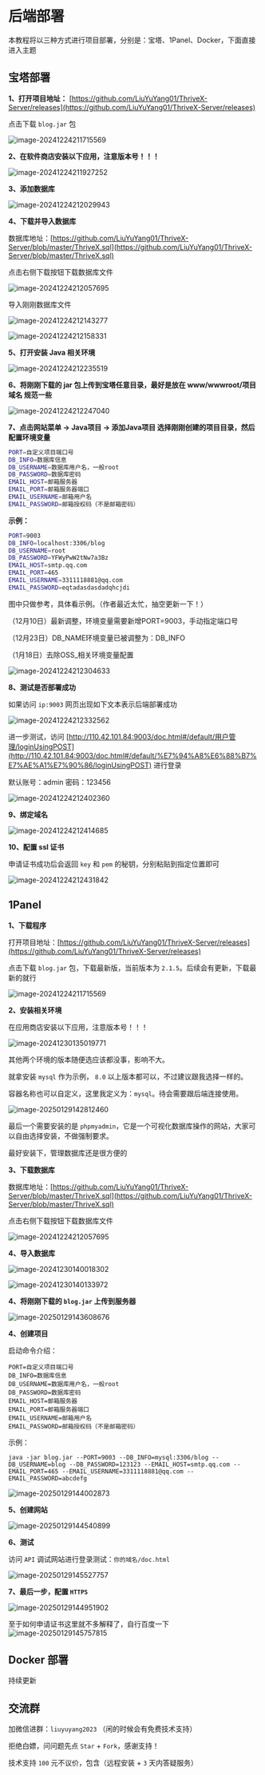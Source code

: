 # 后端部署

本教程将以三种方式进行项目部署，分别是：宝塔、1Panel、Docker，下面直接进入主题



## 宝塔部署

**1、打开项目地址：** [https://github.com/LiuYuYang01/ThriveX-Server/releases](https://github.com/LiuYuYang01/ThriveX-Server/releases)

点击下载 `blog.jar` 包


![image-20241224211715569](./assets/image-20241224211715569.png)



**2、在软件商店安装以下应用，注意版本号！！！**

![image-20241224211927252](./assets/image-20241224211927252.png)



**3、添加数据库**

![image-20241224212029943](./assets/image-20241224212029943.png)



**4、下载并导入数据库**

数据库地址：[https://github.com/LiuYuYang01/ThriveX-Server/blob/master/ThriveX.sql](https://github.com/LiuYuYang01/ThriveX-Server/blob/master/ThriveX.sql)

点击右侧下载按钮下载数据库文件


![image-20241224212057695](./assets/image-20241224212057695.png)

导入刚刚数据库文件


![image-20241224212143277](./assets/image-20241224212143277.png)


![image-20241224212158331](./assets/image-20241224212158331.png)



**5、打开安装 Java 相关环境**

![image-20241224212235519](./assets/image-20241224212235519.png)



**6、将刚刚下载的 jar 包上传到宝塔任意目录，最好是放在 www/wwwroot/项目域名 规范一些**


![image-20241224212247040](./assets/image-20241224212247040.png)



**7、点击网站菜单 -> Java项目 -> 添加Java项目 选择刚刚创建的项目目录，然后配置环境变量**

```bash
PORT=自定义项目端口号
DB_INFO=数据库信息
DB_USERNAME=数据库用户名，一般root
DB_PASSWORD=数据库密码
EMAIL_HOST=邮箱服务器
EMAIL_PORT=邮箱服务器端口
EMAIL_USERNAME=邮箱用户名
EMAIL_PASSWORD=邮箱授权码（不是邮箱密码）
```

**示例：**

```bash
PORT=9003
DB_INFO=localhost:3306/blog
DB_USERNAME=root
DB_PASSWORD=YFWyPwW2tNw7a3Bz
EMAIL_HOST=smtp.qq.com
EMAIL_PORT=465
EMAIL_USERNAME=3311118881@qq.com
EMAIL_PASSWORD=eqtadasdasdadqhcjdi
```

图中只做参考，具体看示例。（作者最近太忙，抽空更新一下！）

（12月10日）最新调整，环境变量需要新增PORT=9003，手动指定端口号

（12月23日）DB_NAME环境变量已被调整为：DB_INFO

（1月18日）去除OSS_相关环境变量配置

![image-20241224212304633](./assets/image-20241224212304633.png)




**8、测试是否部署成功**

如果访问 `ip:9003` 网页出现如下文本表示后端部署成功


![image-20241224212332562](./assets/image-20241224212332562.png)

进一步测试，访问 [http://110.42.101.84:9003/doc.html#/default/用户管理/loginUsingPOST](http://110.42.101.84:9003/doc.html#/default/%E7%94%A8%E6%88%B7%E7%AE%A1%E7%90%86/loginUsingPOST) 进行登录

默认账号：admin     密码：123456

![image-20241224212402360](./assets/image-20241224212402360.png)



**9、绑定域名**

![image-20241224212414685](./assets/image-20241224212414685.png)



**10、配置 ssl 证书**

申请证书成功后会返回 `key` 和 `pem` 的秘钥，分别粘贴到指定位置即可

![image-20241224212431842](./assets/image-20241224212431842.png)



## 1Panel

**1、下载程序**

打开项目地址：[https://github.com/LiuYuYang01/ThriveX-Server/releases](https://github.com/LiuYuYang01/ThriveX-Server/releases)

点击下载 `blog.jar` 包，下载最新版，当前版本为 `2.1.5`。后续会有更新，下载最新的就行


![image-20241224211715569](./assets/image-20241224211715569.png)



**2、安装相关环境**

在应用商店安装以下应用，注意版本号！！！

![image-20241230135019771](./assets/image-20241230135019771.png)



其他两个环境的版本随便选应该都没事，影响不大。

就拿安装 `mysql` 作为示例， `8.0` 以上版本都可以，不过建议跟我选择一样的。

容器名称也可以自定义，这里我定义为：`mysql`。待会需要跟后端连接使用。

![image-20250129142812460](./assets/image-20250129142812460.png)



最后一个需要安装的是 `phpmyadmin`，它是一个可视化数据库操作的网站，大家可以自由选择安装，不做强制要求。

最好安装下，管理数据库还是很方便的




**3、下载数据库**

数据库地址：[https://github.com/LiuYuYang01/ThriveX-Server/blob/master/ThriveX.sql](https://github.com/LiuYuYang01/ThriveX-Server/blob/master/ThriveX.sql)

点击右侧下载按钮下载数据库文件


![image-20241224212057695](./assets/image-20241224212057695.png)



**4、导入数据库**

![image-20241230140018302](./assets/image-20241230140018302.png)

![image-20241230140133972](./assets/image-20241230140133972.png)



**4、将刚刚下载的 `blog.jar` 上传到服务器**

![image-20250129143608676](./assets/image-20250129143608676.png)



**4、创建项目**

启动命令介绍：

```
PORT=自定义项目端口号
DB_INFO=数据库信息
DB_USERNAME=数据库用户名，一般root
DB_PASSWORD=数据库密码
EMAIL_HOST=邮箱服务器
EMAIL_PORT=邮箱服务器端口
EMAIL_USERNAME=邮箱用户名
EMAIL_PASSWORD=邮箱授权码（不是邮箱密码）
```

示例：

```
java -jar blog.jar --PORT=9003 --DB_INFO=mysql:3306/blog --DB_USERNAME=blog --DB_PASSWORD=123123 --EMAIL_HOST=smtp.qq.com --EMAIL_PORT=465 --EMAIL_USERNAME=3311118881@qq.com --EMAIL_PASSWORD=abcdefg
```

![image-20250129144002873](./assets/image-20250129144002873.png)



**5、创建网站**

![image-20250129144540899](./assets/image-20250129144540899.png)



**6、测试**

访问 `API` 调试网站进行登录测试：`你的域名/doc.html`  

![image-20250129145527757](./assets/image-20250129145527757.png)



**7、最后一步，配置 `HTTPS`** 

![image-20250129144951902](./assets/image-20250129144951902.png)

至于如何申请证书这里就不多解释了，自行百度一下
![image-20250129145757815](./assets/image-20250129145757815.png)



## Docker 部署

持续更新




## 交流群

加微信进群：`liuyuyang2023` （闲的时候会有免费技术支持）

拒绝白嫖，问问题先点 `Star` + `Fork`，感谢支持！ 

技术支持 `100` 元不议价，包含（远程安装 + `3` 天内答疑服务）